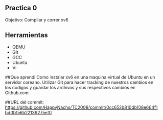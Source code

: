 ## Practica 0

Objetivo: Compilar y correr xv6

## Herramientas
* QEMU
* Git
* GCC
* Ubuntu 
* Vi 

##Que aprendi
Como instalar xv6 en una maquina virtual de Ubuntu en un servidor coreano. 
Utilizar Git para hacer tracking de nuestros cambios en los codigos y guardar los archivos y sus respectivos cambios en Github.com

##URL del commit:
https://github.com/HappyNacho/TC2008/commit/0cc652b810db108e664f1bd0b156b22139275ef0

